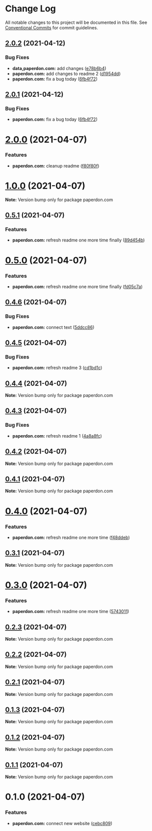 # Change Log

All notable changes to this project will be documented in this file.
See [Conventional Commits](https://conventionalcommits.org) for commit guidelines.

## [2.0.2](https://github.com/dvakatsiienko/monorepo-experimental/compare/paperdon.com@2.0.0...paperdon.com@2.0.2) (2021-04-12)


### Bug Fixes

* **data,paperdon.com:** add changes ([e78b6b4](https://github.com/dvakatsiienko/monorepo-experimental/commit/e78b6b486fa2b49988cd9baa64716a3c49f09054))
* **paperdon.com:** add changes to readme 2 ([d1954dd](https://github.com/dvakatsiienko/monorepo-experimental/commit/d1954ddb6cea00a7a020297187318684ae2f2d58))
* **paperdon.com:** fix a bug today ([6fb4f72](https://github.com/dvakatsiienko/monorepo-experimental/commit/6fb4f725eefa642d5f88c0f4497b108cd06d9d68))





## [2.0.1](https://github.com/dvakatsiienko/monorepo-experimental/compare/paperdon.com@2.0.0...paperdon.com@2.0.1) (2021-04-12)


### Bug Fixes

* **paperdon.com:** fix a bug today ([6fb4f72](https://github.com/dvakatsiienko/monorepo-experimental/commit/6fb4f725eefa642d5f88c0f4497b108cd06d9d68))





# [2.0.0](https://github.com/dvakatsiienko/monorepo-experimental/compare/paperdon.com@1.0.0...paperdon.com@2.0.0) (2021-04-07)


### Features

* **paperdon.com:** cleanup readme ([f80f80f](https://github.com/dvakatsiienko/monorepo-experimental/commit/f80f80f11e17bc68942bb8dd117d79c36aaf88c5))





# [1.0.0](https://github.com/dvakatsiienko/monorepo-experimental/compare/paperdon.com@0.5.1...paperdon.com@1.0.0) (2021-04-07)

**Note:** Version bump only for package paperdon.com





## [0.5.1](https://github.com/dvakatsiienko/monorepo-experimental/compare/paperdon.com@0.5.0...paperdon.com@0.5.1) (2021-04-07)


### Features

* **paperdon.com:** refresh readme one more time finally ([89d454b](https://github.com/dvakatsiienko/monorepo-experimental/commit/89d454bcdb6982fb36fdf9b824aab1b2273c049b))





# [0.5.0](https://github.com/dvakatsiienko/monorepo-experimental/compare/paperdon.com@0.4.6...paperdon.com@0.5.0) (2021-04-07)


### Features

* **paperdon.com:** refresh readme one more time finally ([fd05c7a](https://github.com/dvakatsiienko/monorepo-experimental/commit/fd05c7ab0c5b17e506f72cfaa3836d249d8e40c8))





## [0.4.6](https://github.com/dvakatsiienko/monorepo-experimental/compare/paperdon.com@0.4.5...paperdon.com@0.4.6) (2021-04-07)


### Bug Fixes

* **paperdon.com:** connect text ([5ddcc86](https://github.com/dvakatsiienko/monorepo-experimental/commit/5ddcc86960c9e1824739966a6c526c1eb9bf984d))





## [0.4.5](https://github.com/dvakatsiienko/monorepo-experimental/compare/paperdon.com@0.4.4...paperdon.com@0.4.5) (2021-04-07)


### Bug Fixes

* **paperdon.com:** refresh readme 3 ([cd1bd1c](https://github.com/dvakatsiienko/monorepo-experimental/commit/cd1bd1c6b59af6640c9b4f89e181914be63d5d09))





## [0.4.4](https://github.com/dvakatsiienko/monorepo-experimental/compare/paperdon.com@0.4.3...paperdon.com@0.4.4) (2021-04-07)

**Note:** Version bump only for package paperdon.com





## [0.4.3](https://github.com/dvakatsiienko/monorepo-experimental/compare/paperdon.com@0.4.2...paperdon.com@0.4.3) (2021-04-07)


### Bug Fixes

* **paperdon.com:** refresh readme 1 ([4a8a8fc](https://github.com/dvakatsiienko/monorepo-experimental/commit/4a8a8fc0a52d0307efc7c7d0c954f8d7a3fe8f95))





## [0.4.2](https://github.com/dvakatsiienko/monorepo-experimental/compare/paperdon.com@0.4.1...paperdon.com@0.4.2) (2021-04-07)

**Note:** Version bump only for package paperdon.com





## [0.4.1](https://github.com/dvakatsiienko/monorepo-experimental/compare/paperdon.com@0.4.0...paperdon.com@0.4.1) (2021-04-07)

**Note:** Version bump only for package paperdon.com





# [0.4.0](https://github.com/dvakatsiienko/monorepo-experimental/compare/paperdon.com@0.3.1...paperdon.com@0.4.0) (2021-04-07)


### Features

* **paperdon.com:** refresh readme one more time ([f48ddeb](https://github.com/dvakatsiienko/monorepo-experimental/commit/f48ddeb3b674b5e4fbb0aa5e139fbd78d1669f04))





## [0.3.1](https://github.com/dvakatsiienko/monorepo-experimental/compare/paperdon.com@0.3.0...paperdon.com@0.3.1) (2021-04-07)

**Note:** Version bump only for package paperdon.com





# [0.3.0](https://github.com/dvakatsiienko/monorepo-experimental/compare/paperdon.com@0.2.3...paperdon.com@0.3.0) (2021-04-07)


### Features

* **paperdon.com:** refresh readme one more time ([5743011](https://github.com/dvakatsiienko/monorepo-experimental/commit/574301187111a0b1466af8588e999a72ee824211))





## [0.2.3](https://github.com/dvakatsiienko/monorepo-experimental/compare/paperdon.com@0.2.1...paperdon.com@0.2.3) (2021-04-07)

**Note:** Version bump only for package paperdon.com





## [0.2.2](https://github.com/dvakatsiienko/monorepo-experimental/compare/paperdon.com@0.2.1...paperdon.com@0.2.2) (2021-04-07)

**Note:** Version bump only for package paperdon.com





## [0.2.1](https://github.com/dvakatsiienko/monorepo-experimental/compare/paperdon.com@0.2.0...paperdon.com@0.2.1) (2021-04-07)

**Note:** Version bump only for package paperdon.com





## [0.1.3](https://github.com/dvakatsiienko/monorepo-experimental/compare/paperdon.com@0.1.2...paperdon.com@0.1.3) (2021-04-07)

**Note:** Version bump only for package paperdon.com





## [0.1.2](https://github.com/dvakatsiienko/monorepo-experimental/compare/paperdon.com@0.1.1...paperdon.com@0.1.2) (2021-04-07)

**Note:** Version bump only for package paperdon.com





## [0.1.1](https://github.com/dvakatsiienko/monorepo-experimental/compare/paperdon.com@0.1.0...paperdon.com@0.1.1) (2021-04-07)

**Note:** Version bump only for package paperdon.com





# 0.1.0 (2021-04-07)


### Features

* **paperdon.com:** connect new website ([cebc809](https://github.com/dvakatsiienko/monorepo-experimental/commit/cebc809f876b93e2321e6c4ad1769fbb485c6c4e))
